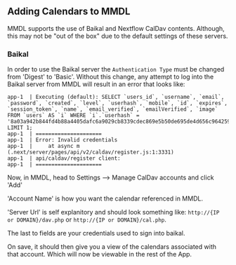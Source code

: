 ## Adding Calendars to MMDL

MMDL supports the use of Baikal and Nextflow CalDav contents. Although, this may not be "out of the box" due to the default settings of these servers.

### Baikal

In order to use the Baikal server the `Authentication Type` must be changed from 'Digest' to 'Basic'. Without this change, any attempt to log into the Baikal server from MMDL will result in an error that looks like:

```
app-1  | Executing (default): SELECT `users_id`, `username`, `email`, `password`, `created`, `level`, `userhash`, `mobile`, `id`, `expires`, `session_token`, `name`, `email_verified`, `emailVerified`, `image` FROM `users` AS `i` WHERE `i`.`userhash` = '8a03a942b844fd4b88a4405dafc6a9029cb8339cdec869e5b50de695de4d656c96425943af5c8ab0605693fbd6a313d91a1287be837561b5c7fe0a401f1471de' LIMIT 1;
app-1  | =====================
app-1  | Error: Invalid credentials
app-1  |     at async m (.next/server/pages/api/v2/caldav/register.js:1:3331)
app-1  | api/caldav/register client:
app-1  | =====================
```

Now, in MMDL, head to Settings --> Manage CalDav accounts and click 'Add'

'Account Name' is how you want the calendar referenced in MMDL.

'Server Url' is self explanitory and should look something like: `http://{IP or DOMAIN}/dav.php` or `http://{IP or DOMAIN}/cal.php`.

The last to fields are your credentials used to sign into baikal.

On save, it should then give you a view of the calendars associated with that account. Which will now be viewable in the rest of the App.